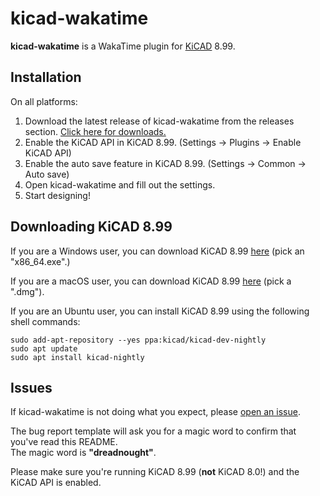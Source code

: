 # kicad-wakatime

**kicad-wakatime** is a WakaTime plugin for [KiCAD](https://www.kicad.org/) 8.99.

## Installation

On all platforms:
1. Download the latest release of kicad-wakatime from the releases section. [Click here for downloads.](https://github.com/hackclub/kicad-wakatime/releases)
2. Enable the KiCAD API in KiCAD 8.99. (Settings -> Plugins -> Enable KiCAD API)
3. Enable the auto save feature in KiCAD 8.99. (Settings -> Common -> Auto save)
4. Open kicad-wakatime and fill out the settings.
5. Start designing!

## Downloading KiCAD 8.99

If you are a Windows user, you can download KiCAD 8.99 [here](https://downloads.kicad.org/kicad/windows/explore/nightlies) (pick an "x86_64.exe".)

If you are a macOS user, you can download KiCAD 8.99 [here](https://downloads.kicad.org/kicad/macos/explore/nightlies) (pick a ".dmg").

If you are an Ubuntu user, you can install KiCAD 8.99 using the following shell commands:

```shell
sudo add-apt-repository --yes ppa:kicad/kicad-dev-nightly
sudo apt update
sudo apt install kicad-nightly
```

## Issues

If kicad-wakatime is not doing what you expect, please [open an issue](https://github.com/hackclub/kicad-wakatime/issues).

The bug report template will ask you for a magic word to confirm that you've read this README.\
The magic word is **"dreadnought"**.

Please make sure you're running KiCAD 8.99 (**not** KiCAD 8.0!) and the KiCAD API is enabled.

